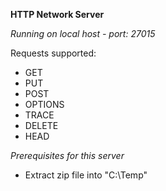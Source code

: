 **HTTP Network Server**

*Running on local host - port: 27015*

Requests supported:
- GET
- PUT
- POST
- OPTIONS
- TRACE
- DELETE
- HEAD



*Prerequisites for this server*
- Extract zip file into "C:\Temp"
